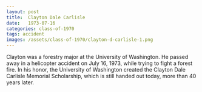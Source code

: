 ```yaml
---
layout: post
title:  Clayton Dale Carlisle
date:   1973-07-16
categories: class-of-1970
tags: accident
images: /assets/class-of-1970/clayton-d-carlisle-1.png
---
```

Clayton was a forestry major at the University of Washington. He passed away in a helicopter accident on July 16, 1973, while trying to fight a forest fire. In his honor, the University of Washington created the Clayton Dale Carlisle Memorial Scholarship, which is still handed out today, more than 40 years later.
